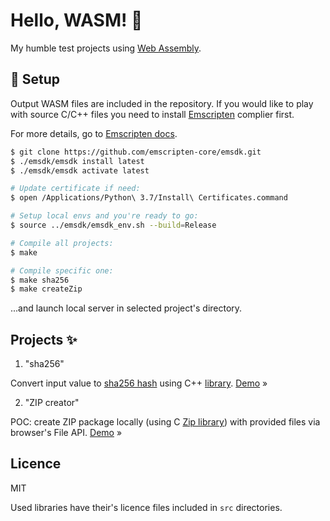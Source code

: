 # Hello, WASM! 👋

My humble test projects using [Web Assembly](https://webassembly.org/).

## 🐙 Setup

Output WASM files are included in the repository. If you would like to play with source C/C++ files you need to install [Emscripten](https://emscripten.org/) complier first.

For more details, go to [Emscripten docs](https://emscripten.org/docs/getting_started/downloads.html).

```bash
$ git clone https://github.com/emscripten-core/emsdk.git
$ ./emsdk/emsdk install latest
$ ./emsdk/emsdk activate latest

# Update certificate if need:
$ open /Applications/Python\ 3.7/Install\ Certificates.command

# Setup local envs and you're ready to go:
$ source ../emsdk/emsdk_env.sh --build=Release
```

```bash
# Compile all projects:
$ make

# Compile specific one:
$ make sha256
$ make createZip
```

...and launch local server in selected project's directory.

## Projects ✨

1. "sha256"

Convert input value to [sha256 hash](https://en.wikipedia.org/wiki/SHA-2) using C++ [library](http://www.zedwood.com/article/cpp-sha256-function). [Demo](https://piotrkabacinski.github.io/WASM-experiments/hash/) &raquo;

2. "ZIP creator"

POC: create ZIP package locally (using C [Zip library](https://github.com/kuba--/zip)) with provided files via browser's File API. [Demo](https://piotrkabacinski.github.io/WASM-experiments/zip/) &raquo;

## Licence

MIT

Used libraries have their's licence files included in `src` directories.
